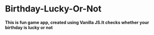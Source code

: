 # Birthday-Lucky-Or-Not
<h4>This is fun game app, created using Vanilla JS.It checks whether your birthday is lucky or not</h4>
